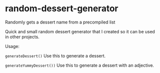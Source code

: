 # random-dessert-generator
Randomly gets a dessert name from a precompiled list

Quick and small random dessert generator that I created so it can be used in other projects.

Usage:

`generateDessert()`
Use this to generate a dessert.

`generateYummyDessert())`
Use this to generate a dessert with an adjective.
